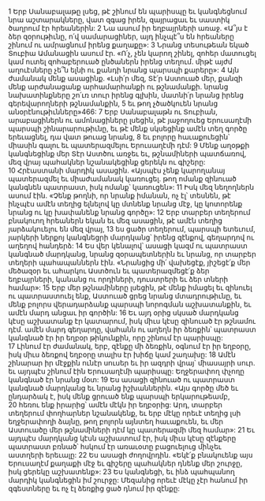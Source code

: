 1 Երբ Սանաբալաթը լսեց, թէ շինում են պարիսպը եւ կանգնեցնում նրա աշտարակները, վատ զգաց իրեն, զայրացաւ եւ սաստիկ ծաղրում էր հրեաներին: 2 Նա ասում իր եղբայրների առաջ. «Ա՞յս է ձեր զօրութիւնը, ո՛վ սամարացիներ, այդ ինչպէ՞ս են հրեաները շինում ու ամրացնում իրենց քաղաքը»: 3 Նրանց տեսութեան եկած Տուբիա Ամանացին ասում էր. «Ո՛չ, չեն կարող շինել, զոհեր մատուցել կամ ուտել զոհաբերուած ընծաներն իրենց տեղում. միթէ այժմ աղուէսները չե՞ն ելնի ու քանդի նրանց պարսպի քարերը»: 4 Այն ժամանակ մենք ասացինք. «Լսի՛ր մեզ, Տէ՛ր Աստուած մեր, քանզի մենք արժանացանք արհամարհանքի ու թշնամանքի. նրանց նախատինքները շո՛ւռ տուր իրենց գլխին, մատնի՛ր նրանց իրենց գերեվարողների թշնամանքին, 5 եւ թող չծածկուեն նրանց անօրէնութիւնները»466:
7 Երբ Սանաբալաթն ու Տուբիան, արաբացիներն ու ամոնացիները լսեցին, թէ յաջողուեց Երուսաղէմի պարսպի շինարարութիւնը, եւ թէ մենք սկսեցինք ամէն տեղ գործը երեւացնել, դա վատ թուաց նրանց, 8 եւ բոլորը հաւաքուեցին՝ միասին գալու եւ պատերազմելու Երուսաղէմի դէմ: 9 Մենք աղօթքի կանգնեցինք մեր Տէր Աստծու առջեւ եւ, թշնամիների պատճառով, մեզ վրայ պահակներ նշանակեցինք ցերեկն ու գիշերը: 10 Հրէաստանի մարդիկ ասացին. «Այսպէս չենք կարողանայ պատերազմել եւ միաժամանակ կառուցել. թող ոմանք զինուած կանգնեն պատրաստ, իսկ ոմանք՝ կառուցեն»: 11 Իսկ մեզ նեղողներն ասում էին. «Չենք թողնի, որ նրանք իմանան, ոչ էլ՝ տեսնեն, թէ ինչպէս ամէն տեղից ելնելով կը մտնենք նրանց մէջ, կը կոտորենք նրանց ու կը խափանենք նրանց գործը»: 12 Երբ տարբեր տեղերում բնակուող հրեաներն եկան եւ մեզ ասացին, թէ ամէն տեղից յարձակուելու են մեզ վրայ, 13 ես ցածր տեղերում, պարսպի ետեւում, յարկերի ներքոյ կանգնեցրի մարդկանց՝ իրենց զէնքով, գեղարդով ու աղեղով հանդերձ: 14 Ես վեր կենալով՝ ասացի կազմ ու պատրաստ կանգնած մարդկանց, նրանց զօրապետներին եւ նրանց, որ տարբեր տեղերի պահապաններն էին. «Նրանցից մի՛ վախեցէք, յիշեցէ՛ք մեր մեծազօր եւ ահարկու Աստծուն եւ պատերազմեցէ՛ք ձեր եղբայրների, կանանց ու որդիների, դուստրերի եւ ձեր տների համար»:
15 Երբ մեր թշնամիները լսեցին, թէ մենք իմացել եւ զինուել ու պատրաստուել ենք, Աստուած ցրեց նրանց մտադրութիւնը, եւ մենք բոլորս վերադարձանք պարսպի նորոգման աշխատանքին, եւ ամէն մարդ անցաւ իր գործին: 16 Եւ այդ օրից սկսած մարդկանց կէսը աշխատանք էր կատարում, իսկ միւս կէսը զինուած էր թշնամու դէմ. ամէն մարդ գեղարդը, վահանն ու աղեղն իր ձեռքին՝ պատրաստ կանգնած էր իր եղբօր թիկունքին, որը շինում էր պարիսպը: 17 Լինում էր ժամանակ, երբ, զէնքը մի ձեռքին, օգնում էր իր եղբօրը, իսկ միւս ձեռքով եղբօրը տալիս էր խիճը կամ շաղախը: 18 Ամէն շինարար իր մէջքին ունէր սուսեր եւ իր ազդրի վրայ՝ միասայրի սուր. եւ այդպէս շինում էին Երուսաղէմի պարիսպը: Եղջերափող փչողը կանգնած էր նրանց մօտ: 19 Ես ասացի զինուած ու պատրաստ կանգնած մարդկանց եւ նրանց իշխաններին. «Այս գործը մեծ եւ ընդարձակ է, իսկ մենք ցրուած ենք պարսպի երկարութեամբ, 20 հեռու ենք իրարից՝ ամէն մէկն իր եղբօրից: Արդ, տարբեր տեղերում փողհարներ նշանակենք, եւ երբ մէկը որեւէ տեղից լսի եղջերափողի ձայնը, թող բոլորն այնտեղ հաւաքուեն, եւ մեր Աստուածը մեր թշնամիների դէմ կը պատերազմի մեզ համար»:
21 Եւ այդպէս մարդկանց կէսն աշխատում էր, իսկ միւս կէսը զէնքերը պատրաստ բռնած՝ հսկում էր առաւօտը բացուելուց մինչեւ աստղերի երեւալը: 22 Ես ասացի ժողովրդին. «Եկէ՛ք բնակուենք այս Երուսաղէմ քաղաքի մէջ եւ գիշերը պահակներ դնենք մեր շուրջը, իսկ ցերեկը աշխատենք»: 23 Ես կանգնեցի, եւ ինձ պահպանող մարդիկ կանգնեցին իմ շուրջը: Մեզանից որեւէ մէկը չէր հանում իր զգեստները եւ ոչ էլ ձեռքից ցած դնում իր զէնքը:
